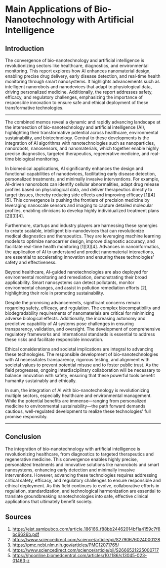 # Main Applications of Bio-Nanotechnology with Artificial Intelligence

## Introduction

The convergence of bio-nanotechnology and artificial intelligence is revolutionizing sectors like healthcare, diagnostics, and environmental monitoring. This report explores how AI enhances nanomaterial design, enabling precise drug delivery, early disease detection, and real-time health monitoring through smart nanosystems. It highlights advancements such as intelligent nanorobots and nanodevices that adapt to physiological data, driving personalized medicine. Additionally, the report addresses safety, efficacy, and regulatory challenges, emphasizing the importance of responsible innovation to ensure safe and ethical deployment of these transformative technologies.

---



The combined memos reveal a dynamic and rapidly advancing landscape at the intersection of bio-nanotechnology and artificial intelligence (AI), highlighting their transformative potential across healthcare, environmental sustainability, and biotechnology. Central to these developments is the integration of AI algorithms with nanotechnologies such as nanoparticles, nanorobots, nanosensors, and nanomaterials, which together enable highly precise diagnostics, targeted therapeutics, regenerative medicine, and real-time biological monitoring.

In biomedical applications, AI significantly enhances the design and functional capabilities of nanodevices, facilitating early disease detection, personalized treatments, and minimally invasive interventions. For example, AI-driven nanorobots can identify cellular abnormalities, adapt drug release profiles based on physiological data, and deliver therapeutics directly to target tissues, thereby reducing side effects and improving efficacy [1][4][5]. This convergence is pushing the frontiers of precision medicine by leveraging nanoscale sensors and imaging to capture detailed molecular profiles, enabling clinicians to develop highly individualized treatment plans [2][3][4].

Furthermore, startups and industry players are harnessing these synergies to create scalable, intelligent bio-nanodevices that can revolutionize medical diagnostics and therapeutics. They are leveraging machine learning models to optimize nanocarrier design, improve diagnostic accuracy, and facilitate real-time health monitoring [1][3][4]. Advances in nanoinformatics, the application of AI to understand and predict nanomaterial interactions, are essential to accelerating innovation and ensuring these technologies’ safety and effectiveness.

Beyond healthcare, AI-guided nanotechnologies are also deployed for environmental monitoring and remediation, demonstrating their broad applicability. Smart nanosystems can detect pollutants, monitor environmental changes, and assist in pollution remediation efforts [2], highlighting their role in promoting sustainability.

Despite the promising advancements, significant concerns remain regarding safety, efficacy, and regulation. The complex biocompatibility and biodegradability requirements of nanomaterials are critical for minimizing adverse biological effects. Additionally, the increasing autonomy and predictive capability of AI systems pose challenges in ensuring transparency, validation, and oversight. The development of comprehensive regulatory frameworks and international standards is essential to address these risks and facilitate responsible innovation.

Ethical considerations and societal implications are integral to advancing these technologies. The responsible development of bio-nanotechnologies with AI necessitates transparency, rigorous testing, and alignment with societal values to prevent potential misuse and to foster public trust. As the field progresses, ongoing interdisciplinary collaboration will be necessary to balance innovation with safety, ensuring that these powerful tools benefit humanity sustainably and ethically.

In sum, the integration of AI with bio-nanotechnology is revolutionizing multiple sectors, especially healthcare and environmental management. While the potential benefits are immense—ranging from personalized medicine to environmental sustainability—the path forward demands cautious, well-regulated development to realize these technologies' full promise responsibly.


---

## Conclusion

The integration of bio-nanotechnology with artificial intelligence is revolutionizing healthcare, from diagnostics to targeted therapeutics and regenerative medicine. This convergence enables highly precise, personalized treatments and innovative solutions like nanorobots and smart nanosystems, enhancing early detection and minimally invasive interventions. However, advancing these technologies requires addressing critical safety, efficacy, and regulatory challenges to ensure responsible and ethical deployment. As this field continues to evolve, collaborative efforts in regulation, standardization, and technological harmonization are essential to translate groundbreaking nanotechnologies into safe, effective clinical applications that ultimately benefit society.

## Sources

1. https://ejst.samipubco.com/article_186166_f88bb24462014bf1a4159c7f8bc6626b.pdf  
2. https://www.sciencedirect.com/science/article/pii/S2790676024000128  
3. https://pmc.ncbi.nlm.nih.gov/articles/PMC12071765/  
4. https://www.sciencedirect.com/science/article/pii/S2666521225000717  
5. https://jhoonline.biomedcentral.com/articles/10.1186/s13045-023-01463-z
